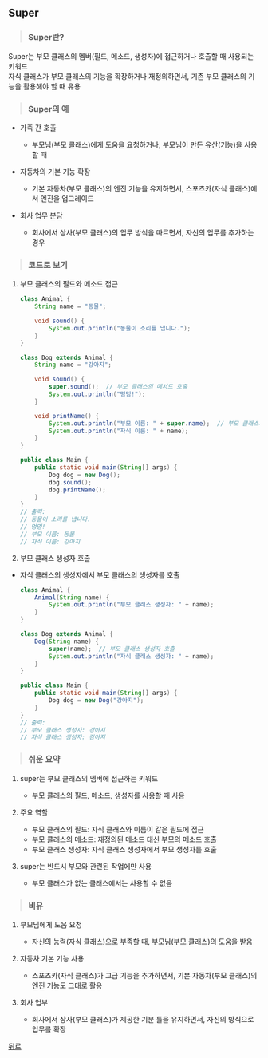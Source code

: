 ## Super
> ### Super란?
Super는 부모 클래스의 멤버(필드, 메소드, 생성자)에 접근하거나 호출할 때 사용되는 키워드</br>
자식 클래스가 부모 클래스의 기능을 확장하거나 재정의하면서, 기존 부모 클래스의 기능을 활용해야 할 때 유용

> ### Super의 예
- 가족 간 호출
    - 부모님(부모 클래스)에게 도움을 요청하거나, 부모님이 만든 유산(기능)을 사용할 때

- 자동차의 기본 기능 확장
    - 기본 자동차(부모 클래스)의 엔진 기능을 유지하면서, 스포츠카(자식 클래스)에서 엔진을 업그레이드

- 회사 업무 분담
    - 회사에서 상사(부모 클래스)의 업무 방식을 따르면서, 자신의 업무를 추가하는 경우

> ### 코드로 보기
1. 부모 클래스의 필드와 메소드 접근
    ```java
    class Animal {
        String name = "동물";

        void sound() {
            System.out.println("동물이 소리를 냅니다.");
        }
    }

    class Dog extends Animal {
        String name = "강아지";

        void sound() {
            super.sound();  // 부모 클래스의 메서드 호출
            System.out.println("멍멍!");
        }

        void printName() {
            System.out.println("부모 이름: " + super.name);  // 부모 클래스의 필드 접근
            System.out.println("자식 이름: " + name);
        }
    }

    public class Main {
        public static void main(String[] args) {
            Dog dog = new Dog();
            dog.sound();
            dog.printName();
        }
    }
    // 출력:
    // 동물이 소리를 냅니다.
    // 멍멍!
    // 부모 이름: 동물
    // 자식 이름: 강아지
    ```

2. 부모 클래스 생성자 호출
- 자식 클래스의 생성자에서 부모 클래스의 생성자를 호출
    ```java
    class Animal {
        Animal(String name) {
            System.out.println("부모 클래스 생성자: " + name);
        }
    }

    class Dog extends Animal {
        Dog(String name) {
            super(name);  // 부모 클래스 생성자 호출
            System.out.println("자식 클래스 생성자: " + name);
        }
    }

    public class Main {
        public static void main(String[] args) {
            Dog dog = new Dog("강아지");
        }
    }
    // 출력:
    // 부모 클래스 생성자: 강아지
    // 자식 클래스 생성자: 강아지
    ```

> ### 쉬운 요약
1. super는 부모 클래스의 멤버에 접근하는 키워드
    - 부모 클래스의 필드, 메소드, 생성자를 사용할 때 사용

2. 주요 역할
    - 부모 클래스의 필드: 자식 클래스와 이름이 같은 필드에 접근
    - 부모 클래스의 메소드: 재정의된 메소드 대신 부모의 메소드 호출
    - 부모 클래스 생성자: 자식 클래스 생성자에서 부모 생성자를 호출

3. super는 반드시 부모와 관련된 작업에만 사용
    - 부모 클래스가 없는 클래스에서는 사용할 수 없음

> ### 비유
1. 부모님에게 도움 요청
    - 자신의 능력(자식 클래스)으로 부족할 때, 부모님(부모 클래스)의 도움을 받음

2. 자동차 기본 기능 사용
    - 스포츠카(자식 클래스)가 고급 기능을 추가하면서, 기본 자동차(부모 클래스)의 엔진 기능도 그대로 활용

3. 회사 업부
    - 회사에서 상사(부모 클래스)가 제공한 기분 틀을 유지하면서, 자신의 방식으로 업무를 확장

[뒤로](java,md)